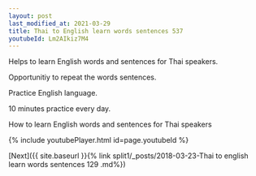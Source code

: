 ```yaml
---
layout: post
last_modified_at: 2021-03-29
title: Thai to English learn words sentences 537 
youtubeId: Lm2AIkiz7M4
---
```

 
 
Helps to learn English words and sentences for Thai speakers.

Opportunitiy to repeat the words sentences. 

Practice English language. 
 
10 minutes practice every day. 
 
How to learn English words and sentences for Thai speakers 
 
{% include youtubePlayer.html id=page.youtubeId %}
 
 
[Next]({{ site.baseurl }}{% link  split1/_posts/2018-03-23-Thai to english learn words sentences 129 .md%})
 
